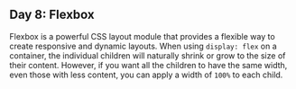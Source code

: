 ## Day 8: Flexbox

Flexbox is a powerful CSS layout module that provides a flexible way to create responsive and dynamic layouts. When using `display: flex` on a container, the individual children will naturally shrink or grow to the size of their content. However, if you want all the children to have the same width, even those with less content, you can apply a width of `100%` to each child.

